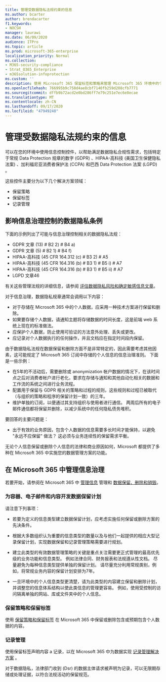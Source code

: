 ```yaml
---
title: 管理受数据隐私法规约束的信息
ms.author: bcarter
author: brendacarter
f1.keywords:
- NOCSH
manager: laurawi
ms.date: 06/09/2020
audience: ITPro
ms.topic: article
ms.prod: microsoft-365-enterprise
localization_priority: Normal
ms.collection:
- M365-security-compliance
- Strat_O365_Enterprise
- m365solution-infoprotection
ms.custom: ''
description: 使用 Microsoft 365 保留标签和策略来管理 Microsoft 365 环境中的个人数据。
ms.openlocfilehash: 766995b9c758d4ae8cbf7140fb259d208cfb7771
ms.sourcegitcommit: dffb9b72acd2e0bd286ff7e79c251e7ec6e8ecae
ms.translationtype: MT
ms.contentlocale: zh-CN
ms.lasthandoff: 09/17/2020
ms.locfileid: "47949248"
---
```

# <a name="govern-information-subject-to-data-privacy-regulation"></a>管理受数据隐私法规约束的信息

可以在您的环境中使用信息控制控件，以帮助满足数据隐私合规性需求，包括特定于常规 Data Protection 规章的数字 (GDPR) 、HIPAA-高科技 (美国卫生保健隐私法案) 、加利福尼亚消费者保护法 (CCPA) 和巴西 Data Protection 法案 (LGPD) 。 

这些控件主要分为以下几个解决方案领域：

- 保留策略
- 保留标签
- 记录管理

## <a name="data-privacy-regulations-impacting-information-governance-controls"></a>影响信息治理控制的数据隐私条例

下面的示例列出了可能与信息治理控制相关的数据隐私法规：

- GDPR 文章 (13) # B2 2) # B4 a) 
- GDPR 文章 (5) # B2 1) # B4 f) 
- HIPAA-高科技 (45 CFR 164.312 (c) # B3 2) # A5
- HIPAA-高科技 (45 CFR 164.316 (b) # B3 1) # B5 i) # A7
- HIPAA-高科技 (45 CFR 164.316 (b) # B3 1) # B5 ii) # A7
- LGPD 文章46

有关这些管理法规的详细信息，请参阅 [评估数据隐私风险和确定敏感信息文章](information-protection-deploy-assess.md)。

对于信息治理，数据隐私规章通常会调用以下内容：

- 对于存储在 Microsoft 365 中的个人数据，应采用一种技术方案进行保留和删除。
- 如果要存储个人数据，请通知主题将存储数据的时间长度，这是前端 web 系统上现在的标准做法。
- 应保护个人数据，防止使用可验证的方法意外处理、丢失或更改。
- 应记录对个人数据执行的任何操作，并且文档应在指定时间段内保留。

由于数据隐私法规在数据保留和删除方面不是非常特定的，因此需要考虑其他因素，这可能规定了 Microsoft 365 订阅中存储的个人信息的信息治理准则。 下面是一些示例：

- 在5年的不活动后，需要删除或 anonymization 帐户数据的情况下，在该时间点之后对消费者帐户进行老化，要求在存储与通知和其他自动化相关的数据和工作流的系统之间进行业务流程。
- 配置用于保留与 GDPR 相关的策略和过程的规则，这些规则和过程已被取代（与组织的策略和程序的保留计划一致）的三年。
- 维护单独的订阅，以便通过其支持组织与使用者进行通信。 两周后所有的电子邮件通信都将保留并删除，以减少系统中的任何隐私债务堆积。

要回答的主要问题是： 

- 出于有效的业务原因，包含个人数据的信息需要多长时间才能保持，以避免 "永远不应保留" 做法？ 这必须与业务连续性的保留需求平衡。

无论个人信息保留或删除个人信息的法律和商业原因如何，Microsoft 都提供了多种在 Microsoft 365 中实施您的数据管理方案的功能。

## <a name="managing-information-governance-in-microsoft-365"></a>在 Microsoft 365 中管理信息治理

若要开始，请参阅在 Microsoft 365 中 [管理信息](../compliance/manage-information-governance.md) 管理和 [数据保留、删除和销毁](https://docs.microsoft.com/office365/Enterprise/office-365-data-retention-deletion-and-destruction-overview)。

### <a name="develop-data-retention-schedules-for-containers-email-and-content"></a>为容器、电子邮件和内容开发数据保留计划

请注意下列事项：

- 若要为定义的信息类型建立数据保留计划，应考虑实施任何保留或删除方案的先决条件。

- 根据大多数组织认为重要的信息类型的数量以及与他们一起提供的相应大型记录保留计划，实现数据保留和记录管理策略需要进行规划。 

- 建立此类型的有效数据管理策略的关键是重点关注需要更正式管理的最高优先级的业务功能和信息类型。 例如法律合同、财务报表和法规遵从性文档。 尽量避免为每种信息类型提供单独的保留计划。 请尽量充分利用常规类别，例如，将常规业务内容的保留计划安排为7年。

- 一旦环境中的个人信息类型更清楚，请为此类型的内容建立保留和删除计划，并调整您的信息体系结构以使此类信息的管理更容易。 例如，使用受控制的访问隔离单独的网站、库或文件夹中的个人信息。

### <a name="retention-policies-and-retention-labels"></a>保留策略和保留标签

使用 [保留策略和保留标签](../compliance/retention.md) 在 Microsoft 365 中保留或删除包含或预期包含个人数据的内容。

### <a name="records-management"></a>记录管理

使用保留标签声明内容 a 记录，以在 Microsoft 365 中为数据实现 [记录管理解决方案](../compliance/records-management.md) 。

对于数据隐私，法律部门收到 (Dsr) 的数据主体请求被声明为记录，可以无限期存储或处理证据，以符合法规活动的保留规范。

